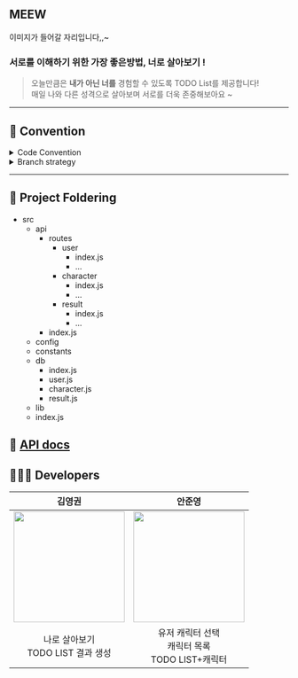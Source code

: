 ## MEEW

<div>
이미지가 들어갈 자리입니다,,~
</div>

### 서로를 이해하기 위한 가장 좋은방법, 너로 살아보기 ! 
> 오늘만큼은 **내가 아닌 너를** 경험할 수 있도록 TODO List를 제공합니다! <br>
> 매일 나와 다른 성격으로 살아보며 서로를 더욱 존중해보아요 ~

---

## 📜 Convention
<details>
<summary>Code Convention</summary>
<div markdown="1">       
   - 변수명은 camelCase를 사용한다. </br>
   - 함수 사이에는 1줄 개행한다. </br>
   - 중괄호를 항상 사용한다. </br>

</div>
</details>

<details>
<summary>Branch strategy</summary>
<div markdown="1">       

<img src = 'https://camo.githubusercontent.com/5af55d4c184cd61dabf0747bbf9ebc83b358eccb/68747470733a2f2f7761632d63646e2e61746c61737369616e2e636f6d2f64616d2f6a63723a62353235396363652d363234352d343966322d623839622d3938373166396565336661342f30332532302832292e7376673f63646e56657273696f6e3d393133' width=800>

</div>
</details>

---

## 📂 Project Foldering
 - src
    - api
      - routes
        - user
          - index.js
          - ...
        - character
          - index.js
          - ...
        - result
          - index.js
          - ...
      - index.js
    - config
    - constants
    - db
      - index.js
      - user.js
      - character.js
      - result.js
    - lib
    - index.js

## 📒 [API docs](https://skitter-sloth-be4.notion.site/API-e9623dad260847ac871bd0782737e88b)
## 🧑🏻‍💻 Developers
|김영권|안준영|
|:------:|:---:|
|<img src="https://user-images.githubusercontent.com/67837091/142735752-b2323b7e-7a76-420c-b789-416930236168.png" width="200px" />|<img src="https://user-images.githubusercontent.com/67837091/142735763-38cb6b69-a6a0-44b6-abaf-fbea24ee7534.png" width="200px"/>|
|나로 살아보기</br>TODO LIST 결과 생성|유저 캐릭터 선택<br>캐릭터 목록</br>TODO LIST+캐릭터 |
